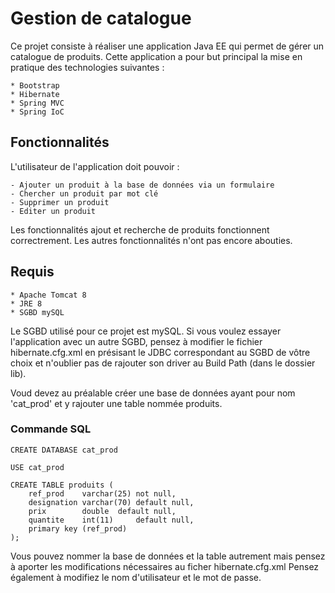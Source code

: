 # Gestion de catalogue

Ce projet consiste à réaliser une application Java EE qui permet de gérer un catalogue de produits.
Cette application a pour but principal la mise en pratique des technologies suivantes :

	* Bootstrap
	* Hibernate
	* Spring MVC
	* Spring IoC

## Fonctionnalités

L'utilisateur de l'application doit pouvoir :

	- Ajouter un produit à la base de données via un formulaire
	- Chercher un produit par mot clé 
	- Supprimer un produit
	- Editer un produit

Les fonctionnalités ajout et recherche de produits fonctionnent correctrement.
Les autres fonctionnalités n'ont pas encore abouties.

## Requis

	* Apache Tomcat 8
	* JRE 8
	* SGBD mySQL

Le SGBD utilisé pour ce projet est mySQL. Si vous voulez essayer l'application avec un autre SGBD, pensez à modifier le fichier hibernate.cfg.xml en présisant le JDBC correspondant au SGBD de vôtre choix et n'oublier pas de rajouter son driver au Build Path (dans le dossier lib). 

Voud devez au préalable créer une base de données ayant pour nom 'cat_prod' et y rajouter une table
nommée produits. 

### Commande SQL
```
CREATE DATABASE cat_prod

USE cat_prod

CREATE TABLE produits ( 
	ref_prod    varchar(25) not null, 
	designation varchar(70) default null, 
	prix        double 	default null, 
	quantite    int(11) 	default null, 
	primary key (ref_prod)
);
```

Vous pouvez nommer la base de données et la table autrement mais pensez à aporter les modifications nécessaires au ficher hibernate.cfg.xml
Pensez également à modifiez le nom d'utilisateur et le mot de passe.





